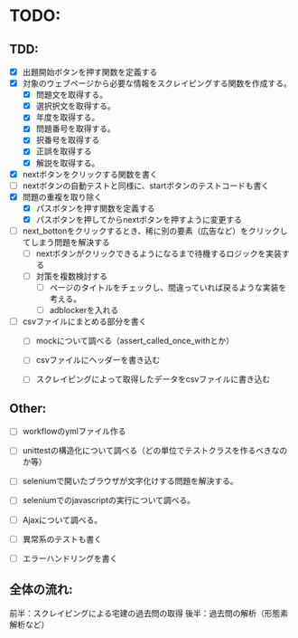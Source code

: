 # TODO:
## TDD:
- [x] 出題開始ボタンを押す関数を定義する
- [x] 対象のウェブページから必要な情報をスクレイピングする関数を作成する。
    - [x] 問題文を取得する。
    - [x] 選択択文を取得する。
    - [x] 年度を取得する。
    - [x] 問題番号を取得する。
    - [x] 択番号を取得する
    - [x] 正誤を取得する
    - [x] 解説を取得する。
- [x] nextボタンをクリックする関数を書く　
- [ ] nextボタンの自動テストと同様に、startボタンのテストコードも書く
- [x] 問題の重複を取り除く
    - [x] パスボタンを押す関数を定義する
    - [x] パスボタンを押してからnextボタンを押すように変更する
- [ ] next_bottonをクリックするとき、稀に別の要素（広告など）をクリックしてしまう問題を解決する
    - [ ] nextボタンがクリックできるようになるまで待機するロジックを実装する
    - [ ] 対策を複数検討する
        - [ ] ページのタイトルをチェックし、間違っていれば戻るような実装を考える。
        - [ ] adblockerを入れる
- [ ] csvファイルにまとめる部分を書く
    - [ ] mockについて調べる（assert_called_once_withとか）
    - [ ] csvファイルにヘッダーを書き込む
    - [ ] スクレイピングによって取得したデータをcsvファイルに書き込む


## Other:
- [ ] workflowのymlファイル作る
- [ ] unittestの構造化について調べる（どの単位でテストクラスを作るべきなのか等）
- [ ] seleniumで開いたブラウザが文字化けする問題を解決する。

- [ ] seleniumでのjavascriptの実行について調べる。
- [ ] Ajaxについて調べる。

- [ ] 異常系のテストも書く
- [ ] エラーハンドリングを書く


## 全体の流れ:
前半：スクレイピングによる宅建の過去問の取得
後半：過去問の解析（形態素解析など）


